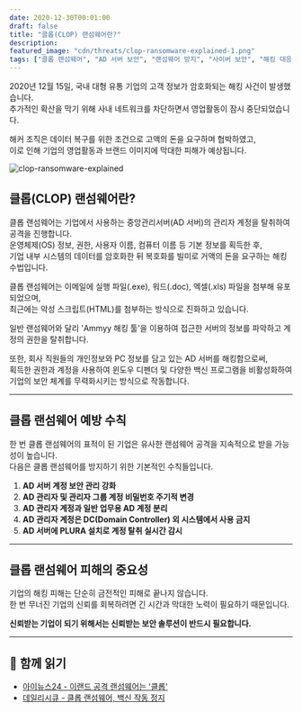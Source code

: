 ```yaml
---
date: 2020-12-30T00:01:00
draft: false
title: "클롭(CLOP) 랜섬웨어란?"
description: 
featured_image: "cdn/threats/clop-ransomware-explained-1.png"
tags: ["클롭 랜섬웨어", "AD 서버 보안", "랜섬웨어 방지", "사이버 보안", "해킹 대응"]
---
```


2020년 12월 15일, 국내 대형 유통 기업의 고객 정보가 암호화되는 해킹 사건이 발생했습니다.  
추가적인 확산을 막기 위해 사내 네트워크를 차단하면서 영업활동이 잠시 중단되었습니다.  

해커 조직은 데이터 복구를 위한 조건으로 고액의 돈을 요구하며 협박하였고,  
이로 인해 기업의 영업활동과 브랜드 이미지에 막대한 피해가 예상됩니다.
<!--more-->

![clop-ransomware-explained](https://blog.plura.io/cdn/threats/clop-ransomware-explained-1.png)

## 클롭(CLOP) 랜섬웨어란?

클롭 랜섬웨어는 기업에서 사용하는 중앙관리서버(AD 서버)의 관리자 계정을 탈취하여 공격을 진행합니다.  
운영체제(OS) 정보, 권한, 사용자 이름, 컴퓨터 이름 등 기본 정보를 획득한 후,  
기업 내부 시스템의 데이터를 암호화한 뒤 복호화를 빌미로 거액의 돈을 요구하는 해킹 수법입니다.

클롭 랜섬웨어는 이메일에 실행 파일(.exe), 워드(.doc), 엑셀(.xls) 파일을 첨부해 유포되었으며,  
최근에는 악성 스크립트(HTML)를 첨부하는 방식으로 진화하고 있습니다.  

일반 랜섬웨어와 달리 'Ammyy 해킹 툴'을 이용하여 접근한 서버의 정보를 파악하고 계정의 권한을 탈취합니다.

또한, 회사 직원들의 개인정보와 PC 정보를 담고 있는 AD 서버를 해킹함으로써,  
획득한 권한과 계정을 사용하여 윈도우 디펜더 및 다양한 백신 프로그램을 비활성화하여  
기업의 보안 체계를 무력화시키는 방식으로 작동합니다.

---

## 클롭 랜섬웨어 예방 수칙

한 번 클롭 랜섬웨어의 표적이 된 기업은 유사한 랜섬웨어 공격을 지속적으로 받을 가능성이 높습니다.  
다음은 클롭 랜섬웨어를 방지하기 위한 기본적인 수칙들입니다.

1. **AD 서버 계정 보안 관리 강화**  
2. **AD 관리자 및 관리자 그룹 계정 비밀번호 주기적 변경**  
3. **AD 관리자 계정과 일반 업무용 AD 계정 분리**  
4. **AD 관리자 계정은 DC(Domain Controller) 외 시스템에서 사용 금지**  
5. **AD 서버에 PLURA 설치로 계정 탈취 실시간 감시**

---

## 클롭 랜섬웨어 피해의 중요성

기업의 해킹 피해는 단순히 금전적인 피해로 끝나지 않습니다.  
한 번 무너진 기업의 신뢰를 회복하려면 긴 시간과 막대한 노력이 필요하기 때문입니다.  

**신뢰받는 기업이 되기 위해서는 신뢰받는 보안 솔루션이 반드시 필요합니다.**

---

## 📖 함께 읽기

- [아이뉴스24 - 이랜드 공격 랜섬웨어는 '클롭'](https://bit.ly/3rD3aM8)  
- [데일리시큐 - 클롭 랜섬웨어, 백신 작동 정지](https://bit.ly/3aUNPki)  
